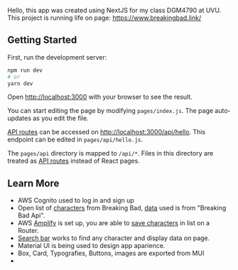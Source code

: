 Hello, this app was created using NextJS for my class DGM4790 at UVU. This project is running life on page: 
https://www.breakingbad.link/

## Getting Started

First, run the development server:

```bash
npm run dev
# or
yarn dev
```

Open [http://localhost:3000](http://localhost:3000) with your browser to see the result.

You can start editing the page by modifying `pages/index.js`. The page auto-updates as you edit the file.

[API routes](https://nextjs.org/docs/api-routes/introduction) can be accessed on [http://localhost:3000/api/hello](http://localhost:3000/api/hello). This endpoint can be edited in `pages/api/hello.js`.

The `pages/api` directory is mapped to `/api/*`. Files in this directory are treated as [API routes](https://nextjs.org/docs/api-routes/introduction) instead of React pages.

## Learn More

- AWS Cognito used to log in and sign up
- Open list of [characters](https://github.com/RaulMandujano/nextjs-aws/blob/main/pages/characters/index.js) from Breaking Bad, [data](https://github.com/RaulMandujano/nextjs-aws/blob/main/pages/api/data.js) used is from "Breaking Bad Api".
- AWS [Amplify](https://github.com/RaulMandujano/nextjs-aws/tree/main/amplify) is set up, you are able to [save characters](https://github.com/RaulMandujano/nextjs-aws/blob/main/pages/savedCharacter/index.js) in list on a Router.
- [Search bar](https://github.com/RaulMandujano/nextjs-aws/blob/main/src/components/ResponsiveAppBar.js) works to find any character and display data on page.
- Material UI is being used to design app aparience.
- Box, Card, Typografies, Buttons, images are exported from MUI
- 
